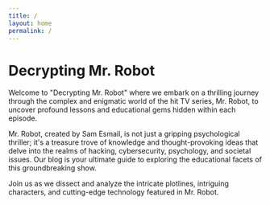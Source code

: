 ```yaml
---
title: /
layout: home
permalink: /
---
```


# Decrypting Mr. Robot

Welcome to "Decrypting Mr. Robot" where we embark on a thrilling journey through the complex and enigmatic world of the hit TV series, Mr. Robot, to uncover profound lessons and educational gems hidden within each episode.

Mr. Robot, created by Sam Esmail, is not just a gripping psychological thriller; it's a treasure trove of knowledge and thought-provoking ideas that delve into the realms of hacking, cybersecurity, psychology, and societal issues. Our blog is your ultimate guide to exploring the educational facets of this groundbreaking show.

Join us as we dissect and analyze the intricate plotlines, intriguing characters, and cutting-edge technology featured in Mr. Robot.

<!-- ![Mr. Robot Bkg](-IMG_URL-) -->
